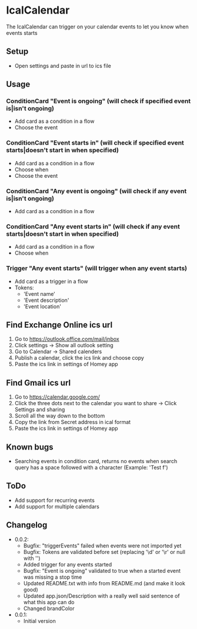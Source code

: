 # IcalCalendar

The IcalCalendar can trigger on your calendar events to let you know when events starts

## Setup

- Open settings and paste in url to ics file

## Usage

### ConditionCard "Event is ongoing" (will check if specified event is|isn't ongoing)
- Add card as a condition in a flow
- Choose the event

### ConditionCard "Event starts in" (will check if specified event starts|doesn't start in when specified)
- Add card as a condition in a flow
- Choose when
- Choose the event

### ConditionCard "Any event is ongoing" (will check if any event is|isn't ongoing)
- Add card as a condition in a flow

### ConditionCard "Any event starts in" (will check if any event starts|doesn't start in when specified)
- Add card as a condition in a flow
- Choose when

### Trigger "Any event starts" (will trigger when any event starts)
- Add card as a trigger in a flow
- Tokens:
    - 'Event name'
    - 'Event description'
    - 'Event location'

## Find Exchange Online ics url

1. Go to https://outlook.office.com/mail/inbox
1. Click settings -> Show all outlook setting
1. Go to Calendar -> Shared calenders
1. Publish a calendar, click the ics link and choose copy
1. Paste the ics link in settings of Homey app

## Find Gmail ics url

1. Go to https://calendar.google.com/
1. Click the three dots next to the calendar you want to share -> Click Settings and sharing
1. Scroll all the way down to the bottom
1. Copy the link from Secret address in ical format
1. Paste the ics link in settings of Homey app

## Known bugs

- Searching events in condition card, returns no events when search query has a space followed with a character (Example: 'Test f')

## ToDo

- Add support for recurring events
- Add support for multiple calendars

## Changelog

- 0.0.2: 
    - Bugfix: "triggerEvents" failed when events were not imported yet
    - Bugfix: Tokens are validated before set (replacing '\d' or '\r' or null with '')
    - Added trigger for any events started
    - Bugfix: "Event is ongoing" validated to true when a started event was missing a stop time
    - Updated README.txt with info from README.md (and make it look good)
    - Updated app.json/Description with a really well said sentence of what this app can do
    - Changed brandColor
- 0.0.1:
    - Initial version